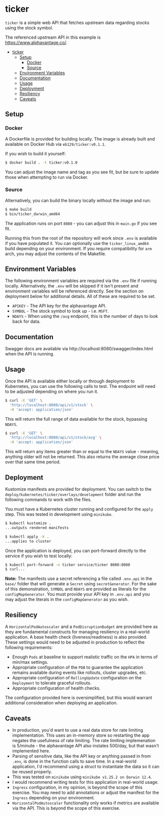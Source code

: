 # ticker

`ticker` is a simple web API that fetches upstream data regarding stocks using the stock symbol.

The referenced upstream API in this example is https://www.alphavantage.co/.

- [ticker](#ticker)
  - [Setup](#setup)
    - [Docker](#docker)
    - [Source](#source)
  - [Environment Variables](#environment-variables)
  - [Documentation](#documentation)
  - [Usage](#usage)
  - [Deployment](#deployment)
  - [Resiliency](#resiliency)
  - [Caveats](#caveats)

## Setup

### Docker

A Dockerfile is provided for building locally. The image is already built and available on Docker Hub via `eb129/ticker:v0.1.1`.

If you wish to build it yourself:

```bash
$ docker build . -t ticker:v0.1.0
```

You can adjust the image name and tag as you see fit, but be sure to update those when attempting to run via Docker.

### Source

Alternatively, you can build the binary locally without the image and run:

```bash
$ make build
$ bin/ticker_darwin_amd64
```

The application runs on port `8080` - you can adjust this in `main.go` if you see fit.

Running this from the root of the repository will work since `.env` is available if you have populated it. You can optionally use the `ticker_linux_amd64` build depending on your environment. If you require compatibility for `arm` arch, you may adjust the contents of the Makefile.

## Environment Variables

The following environment variables are required via the `.env` file if running locally. Alternatively, the `.env` will be skipped if it isn't present and environment variables will be referenced directly. See the section on deployment below for additional details. All of these are required to be set.

- `APIKEY` - The API key for the alphavantage API.
- `SYMBOL` - The stock symbol to look up - i.e. `MSFT`.
- `NDAYS` - When using the `/avg` endpoint, this is the number of days to look back for data.

## Documentation

Swagger docs are available via http://localhost:8080/swagger/index.html when the API is running.

## Usage

Once the API is available either locally or through deployment to Kubernetes, you can use the following calls to test. The endpoint will need to be adjusted depending on where you run it.

```bash
$ curl -X 'GET' \
  'http://localhost:8080/api/v1/stock' \
  -H 'accept: application/json'
```

This will return the full range of data available for the stock, bypassing `NDAYS`.

```bash
$ curl -X 'GET' \
  'http://localhost:8080/api/v1/stock/avg' \
  -H 'accept: application/json'
```

This will return any items greater than or equal to the `NDAYS` value - meaning, anything older will not be returned. This also returns the average close price over that same time period.

## Deployment

Kustomize manifests are provided for deployment. You can switch to the `deploy/kubernetes/ticker/overlays/development` folder and run the following commands to work with the files.

You must have a Kubernetes cluster running and configured for the `apply` step. This was tested in development using `minikube`.

```bash
$ kubectl kustomize .
...outputs rendered manifests
```

```bash
$ kubectl apply -k .
...applies to cluster
```

Once the application is deployed, you can port-forward directly to the service if you wish to test locally:

```bash
$ kubectl port-forward -n ticker service/ticker 8080:8080
$ curl...
```

**Note:** The manifests use a secret referencing a file called `.env.api` in the `base/` folder that will generate a `Secret` using `secretGenerator`. For the sake of this demonstration, `SYMBOL` and `NDAYS` are provided as literals for the `configMapGenerator`. You must provide your API key in `.env.api` and you may adjust the literals in the `configMapGenerator` as you wish.

## Resiliency

A `HorizontalPodAutoscaler` and a `PodDisruptionBudget` are provided here as they are fundamental constructs for managing resiliency in a real-world application. A base health check (liveness/readiness) is also provided. These settings would need to be adjusted in production to reflect the following requirements:

- Enough `Pods` at baseline to support realistic traffic on the `HPA` in terms of min/max settings.
- Appropriate configuration of the `PDB` to guarantee the application remains available during events like rollouts, cluster upgrades, etc.
- Appropriate configuration of `RollingUpdate` configuration on the `Deployment` to tolerate graceful rollouts.
- Appropriate configuration of health checks.

The configuration provided here is oversimplified, but this would warrant additional consideration when deploying an application.

## Caveats

- In production, you'd want to use a real data store for rate limiting implementation. This uses an in-memory store so restarting the app negates the usefulness of rate limiting. The rate limiting implemenation is 5/minute - the alphavantage API also instates 500/day, but that wasn't implemented here.
- Parsing of sensitive data, like the API key or anything passed in from `.env`, is done in the function calls to save time. In a real-world application, I'd recommend using a struct to instantiate the data so it can be reused properly.
- This was tested on `minikube` using `minikube v1.25.2 on Darwin 12.4`.
- I would recommend writing tests for this application in real-world usage.
- `Ingress` configuration, in my opinion, is beyond the scope of this exercise. You may need to add annotations or adjust the manifest for the `Ingress` depending on your environment.
- `HorizontalPodAutoscaler` functionality only works if metrics are available via the API. This is beyond the scope of this exercise.
